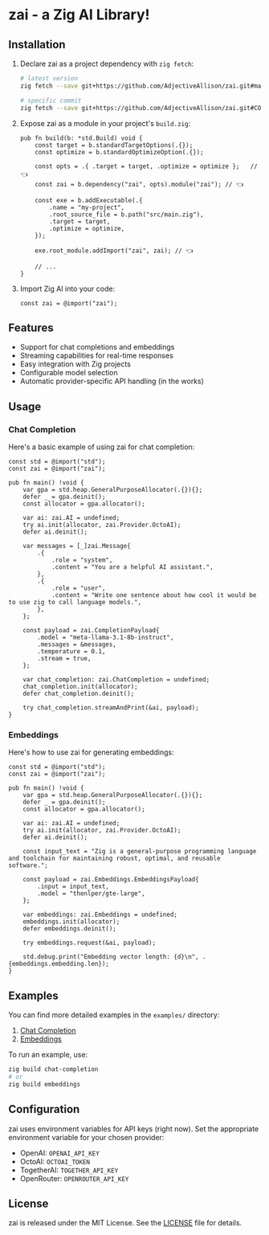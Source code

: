# zai - a Zig AI Library!

## Installation

1. Declare zai as a project dependency with `zig fetch`:

    ```sh
    # latest version
    zig fetch --save git+https://github.com/AdjectiveAllison/zai.git#main

    # specific commit
    zig fetch --save git+https://github.com/AdjectiveAllison/zai.git#COMMIT
    ```

2. Expose zai as a module in your project's `build.zig`:

    ```zig
    pub fn build(b: *std.Build) void {
        const target = b.standardTargetOptions(.{});
        const optimize = b.standardOptimizeOption(.{});

        const opts = .{ .target = target, .optimize = optimize };   // 👈
        const zai = b.dependency("zai", opts).module("zai"); // 👈

        const exe = b.addExecutable(.{
            .name = "my-project",
            .root_source_file = b.path("src/main.zig"),
            .target = target,
            .optimize = optimize,
        });

        exe.root_module.addImport("zai", zai); // 👈

        // ...
    }
    ```

3. Import Zig AI into your code:

    ```zig
    const zai = @import("zai");
    ```

## Features

- Support for chat completions and embeddings
- Streaming capabilities for real-time responses
- Easy integration with Zig projects
- Configurable model selection
- Automatic provider-specific API handling (in the works)

## Usage

### Chat Completion

Here's a basic example of using zai for chat completion:

```zig
const std = @import("std");
const zai = @import("zai");

pub fn main() !void {
    var gpa = std.heap.GeneralPurposeAllocator(.{}){};
    defer _ = gpa.deinit();
    const allocator = gpa.allocator();

    var ai: zai.AI = undefined;
    try ai.init(allocator, zai.Provider.OctoAI);
    defer ai.deinit();

    var messages = [_]zai.Message{
        .{
            .role = "system",
            .content = "You are a helpful AI assistant.",
        },
        .{
            .role = "user",
            .content = "Write one sentence about how cool it would be to use zig to call language models.",
        },
    };

    const payload = zai.CompletionPayload{
        .model = "meta-llama-3.1-8b-instruct",
        .messages = &messages,
        .temperature = 0.1,
        .stream = true,
    };

    var chat_completion: zai.ChatCompletion = undefined;
    chat_completion.init(allocator);
    defer chat_completion.deinit();

    try chat_completion.streamAndPrint(&ai, payload);
}
```

### Embeddings

Here's how to use zai for generating embeddings:

```zig
const std = @import("std");
const zai = @import("zai");

pub fn main() !void {
    var gpa = std.heap.GeneralPurposeAllocator(.{}){};
    defer _ = gpa.deinit();
    const allocator = gpa.allocator();

    var ai: zai.AI = undefined;
    try ai.init(allocator, zai.Provider.OctoAI);
    defer ai.deinit();

    const input_text = "Zig is a general-purpose programming language and toolchain for maintaining robust, optimal, and reusable software.";

    const payload = zai.Embeddings.EmbeddingsPayload{
        .input = input_text,
        .model = "thenlper/gte-large",
    };

    var embeddings: zai.Embeddings = undefined;
    embeddings.init(allocator);
    defer embeddings.deinit();

    try embeddings.request(&ai, payload);

    std.debug.print("Embedding vector length: {d}\n", .{embeddings.embedding.len});
}
```

## Examples

You can find more detailed examples in the `examples/` directory:

1. [Chat Completion](examples/chat_completion.zig)
2. [Embeddings](examples/embeddings.zig)

To run an example, use:

```sh
zig build chat-completion
# or
zig build embeddings
```

## Configuration

zai uses environment variables for API keys (right now). Set the appropriate environment variable for your chosen provider:

- OpenAI: `OPENAI_API_KEY`
- OctoAI: `OCTOAI_TOKEN`
- TogetherAI: `TOGETHER_API_KEY`
- OpenRouter: `OPENROUTER_API_KEY`

## License

zai is released under the MIT License. See the [LICENSE](LICENSE) file for details.
